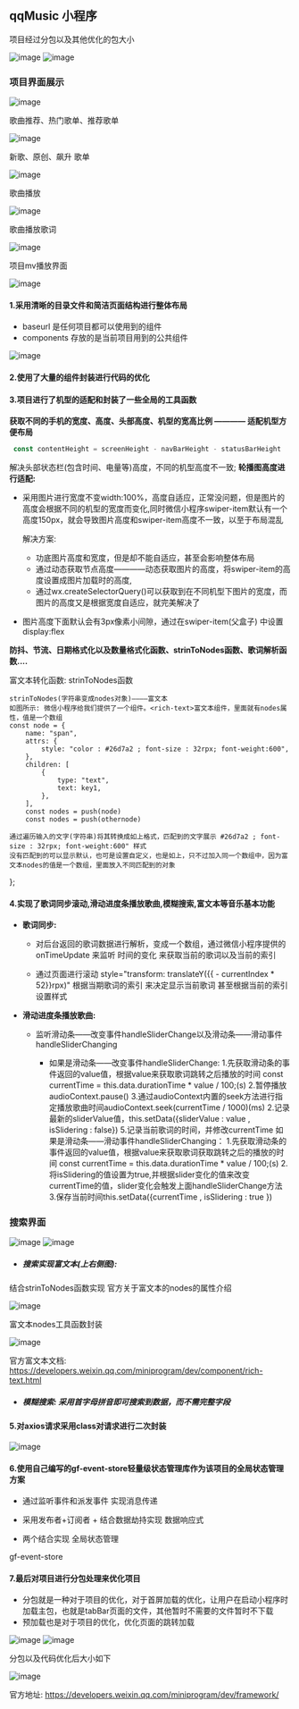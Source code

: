 ##  qqMusic 小程序
项目经过分包以及其他优化的包大小

![image](https://user-images.githubusercontent.com/84273837/187820987-787f94e3-9e42-4875-9ebf-83a508a09790.png)
![image](https://user-images.githubusercontent.com/84273837/187819056-c991fa8e-df58-4413-9557-4f5446011be8.png)

### 项目界面展示

![image](https://user-images.githubusercontent.com/84273837/187819219-70d8c86d-901a-4169-9388-5ae9d3b45a19.png)

歌曲推荐、热门歌单、推荐歌单

![image](https://user-images.githubusercontent.com/84273837/187821055-73d9b6c5-9114-4044-9bc4-8f46d7c75cec.png) 

新歌、原创、飙升 歌单

![image](https://user-images.githubusercontent.com/84273837/187821093-5cbb7393-216b-45cc-b908-e9129948de4e.png)

歌曲播放

![image](https://user-images.githubusercontent.com/84273837/187821061-be1e1c25-1def-4b9c-948a-d29ee495f419.png)

歌曲播放歌词

![image](https://user-images.githubusercontent.com/84273837/187821143-b8a87956-46bb-41c6-a117-be970ff1d32e.png)


项目mv播放界面

![image](https://user-images.githubusercontent.com/84273837/187819226-99261cee-6cf0-4d77-b98b-52f79593d60e.png)


#### 1.采用清晰的目录文件和简洁页面结构进行整体布局
- baseurl 是任何项目都可以使用到的组件
- components 存放的是当前项目用到的公共组件

![image](https://user-images.githubusercontent.com/84273837/187816341-fb86443d-5a91-457f-b4bf-8af1cdebb919.png)

#### 2.使用了大量的组件封装进行代码的优化


#### 3.项目进行了机型的适配和封装了一些全局的工具函数


**获取不同的手机的宽度、高度、头部高度、机型的宽高比例 ———— 适配机型方便布局**

```js
 const contentHeight = screenHeight - navBarHeight - statusBarHeight
```

解决头部状态栏(包含时间、电量等)高度，不同的机型高度不一致;
**轮播图高度进行适配:**

- 采用图片进行宽度不变width:100%，高度自适应，正常没问题，但是图片的高度会根据不同的机型的宽度而变化,同时微信小程序swiper-item默认有一个高度150px，就会导致图片高度和swiper-item高度不一致，以至于布局混乱

  解决方案:

  - 功底图片高度和宽度，但是却不能自适应，甚至会影响整体布局
  - 通过动态获取节点高度————动态获取图片的高度，将swiper-item的高度设置成图片加载时的高度,
  - 通过wx.createSelectorQuery()可以获取到在不同机型下图片的宽度，而图片的高度又是根据宽度自适应，就完美解决了

- 图片高度下面默认会有3px像素小间隙，通过在swiper-item(父盒子) 中设置 display:flex

**防抖、节流、日期格式化以及数量格式化函数、strinToNodes函数、歌词解析函数....**

富文本转化函数: strinToNodes函数

```JS
strinToNodes(字符串变成nodes对象)————富文本
如图所示: 微信小程序给我们提供了一个组件。<rich-text>富文本组件，里面就有nodes属性，值是一个数组
const node = {
    name: "span",
    attrs: {
        style: "color : #26d7a2 ; font-size : 32rpx; font-weight:600",
    },
    children: [
        {
            type: "text",
            text: key1,
        },
    ],
    const nodes = push(node)
    const nodes = push(othernode)
```

  	通过遍历输入的文字(字符串)将其转换成如上格式，匹配到的文字展示 #26d7a2 ; font-size : 32rpx; font-weight:600" 样式
  	没有匹配到的可以显示默认，也可是设置自定义，也是如上，只不过加入同一个数组中，因为富文本nodes的值是一个数组，里面放入不同匹配到的对象

};

#### 4.实现了歌词同步滚动,滑动进度条播放歌曲,模糊搜索,富文本等音乐基本功能

- **歌词同步:**

  - 对后台返回的歌词数据进行解析，变成一个数组，通过微信小程序提供的 onTimeUpdate 来监听 时间的变化		来获取当前的歌词以及当前的索引		

  - 通过页面进行滚动 style="transform: translateY({{ - currentIndex * 52}}rpx)" 
    	根据当期歌词的索引 来决定显示当前歌词 甚至根据当前的索引设置样式			
  

- **滑动进度条播放歌曲:**

  - 监听滑动条——改变事件handleSliderChange以及滑动条——滑动事件handleSliderChanging

    - 如果是滑动条——改变事件handleSliderChange:
      			1.先获取滑动条的事件返回的value值，根据value来获取歌词跳转之后播放的时间 const currentTime = this.data.durationTime * value / 100;(s)
      			2.暂停播放audioContext.pause()
      			3.通过audioContext内置的seek方法进行指定播放歌曲时间audioContext.seek(currentTime / 1000)(ms)
      			2.记录最新的sliderValue值，this.setData({sliderValue : value , isSlidering : false})
      			5.记录当前歌词的时间，并修改currentTime
      		如果是滑动条——滑动事件handleSliderChanging：
      			1.先获取滑动条的事件返回的value值，根据value来获取歌词获取跳转之后的播放的时间 const currentTime = this.data.durationTime * value / 100;(s)
      			2.将isSlidering的值设置为true,并根据slider变化的值来改变currentTime的值，slider变化会触发上面handleSliderChange方法
      			3.保存当前时间this.setData({currentTime , isSlidering : true })
            
### 搜索界面
![image](https://user-images.githubusercontent.com/84273837/187818165-3a286dcd-52f9-47cb-bc46-5a0536843d31.png)
![image](https://user-images.githubusercontent.com/84273837/187818112-0b4bec0c-23c3-4335-b905-554214e5421a.png)
- ##### 搜索实现富文本(上右侧图): 
结合strinToNodes函数实现
官方关于富文本的nodes的属性介绍

![image](https://user-images.githubusercontent.com/84273837/187817882-63783c4d-9f7a-4fe2-9525-b0d4827a290e.png)

富文本nodes工具函数封装

![image](https://user-images.githubusercontent.com/84273837/187817812-356a4507-e0dc-480b-80eb-bcf24dd28c18.png)

官方富文本文档: https://developers.weixin.qq.com/miniprogram/dev/component/rich-text.html

- ##### 模糊搜索: 采用首字母拼音即可搜索到数据，而不需完整字段

#### 5.对axios请求采用class对请求进行二次封装

![image](https://user-images.githubusercontent.com/84273837/187818399-1cfc39ef-abb9-4a24-8a99-4603a6dc78a5.png)


#### 6.使用自己编写的gf-event-store轻量级状态管理库作为该项目的全局状态管理方案

- 通过监听事件和派发事件 实现消息传递

- 采用发布者+订阅者  +  结合数据劫持实现 数据响应式	

- 两个结合实现 全局状态管理

gf-event-store 

#### 7.最后对项目进行分包处理来优化项目

- 分包就是一种对于项目的优化，对于首屏加载的优化，让用户在启动小程序时加载主包，也就是tabBar页面的文件，其他暂时不需要的文件暂时不下载	
- 预加载也是对于项目的优化，优化页面的跳转加载

![image](https://user-images.githubusercontent.com/84273837/187817325-4ddbf576-5ac0-4a40-adf4-1f01bd55147a.png)
![image](https://user-images.githubusercontent.com/84273837/187817490-318b0802-969a-4a9d-a978-7c9798873791.png)

分包以及代码优化后大小如下

![image](https://user-images.githubusercontent.com/84273837/187819056-c991fa8e-df58-4413-9557-4f5446011be8.png)


官方地址: https://developers.weixin.qq.com/miniprogram/dev/framework/

